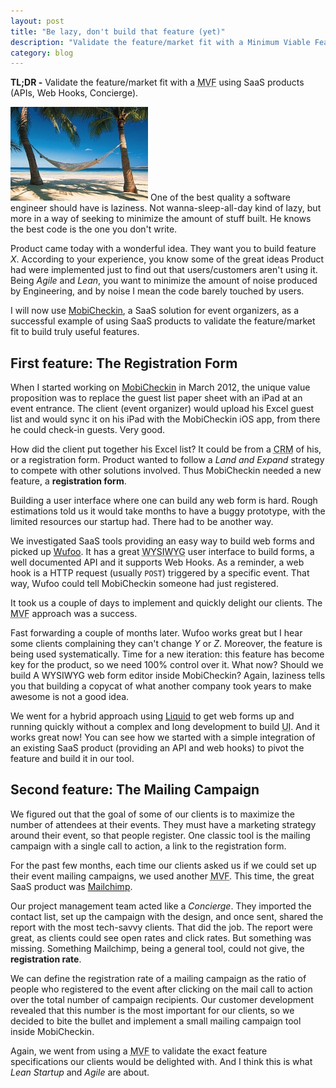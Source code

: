 ```yaml
---
layout: post
title: "Be lazy, don't build that feature (yet)"
description: "Validate the feature/market fit with a Minimum Viable Feature using other SaaS products."
category: blog
---
```


**TL;DR -** Validate the feature/market fit with a <abbr title="Minimum Viable Feature">MVF</abbr> using SaaS products (APIs, Web Hooks, Concierge).

<img class="inline pull-right" src="/images/posts/hammock.jpg" alt="Hammock" />
One of the best quality a software engineer should have is laziness.
Not wanna-sleep-all-day kind of lazy, but more in a way of seeking to minimize
the amount of stuff built. He knows the best code is the one you don't write.

Product came today with a wonderful idea. They want you to build feature _X_.
According to your experience, you know some of the great ideas Product had were implemented
just to find out that users/customers aren't using it. Being _Agile_ and _Lean_, you want to
minimize the amount of noise produced by Engineering, and by noise
I mean the code barely touched by users.

I will now use [MobiCheckin](http://www.mobicheckin.com/en),
a SaaS solution for event organizers, as a successful example of using SaaS
products to validate the feature/market fit to build truly useful features.

## First feature: The Registration Form

When I started working on [MobiCheckin](http://www.mobicheckin.com/en) in March 2012,
the unique value proposition was to replace the guest list paper sheet
with an iPad at an event entrance.
The client (event organizer) would upload his Excel guest list and would sync it on his iPad
with the MobiCheckin iOS app, from there he could check-in guests. Very good.

How did the client put together his Excel list? It could be from a
<abbr title="Customer Relationship Management">CRM</abbr> of his,
or a registration form. Product wanted to follow a _Land and Expand_ strategy
to compete with other solutions involved. Thus MobiCheckin needed
a new feature, a **registration form**.

Building a user interface where one can build any web form is hard. Rough estimations told us
it would take months to have a buggy prototype, with the limited resources our startup had.
There had to be another way.

We investigated SaaS tools providing an easy way to build web forms and picked up
[Wufoo](http://www.wufoo.com). It has a great
<abbr title="What You See Is What You Get">WYSIWYG</abbr>
user interface to build forms, a well documented API and it supports Web Hooks.
As a reminder, a web hook is a HTTP request (usually `POST`) triggered by a specific event.
That way, Wufoo could tell MobiCheckin someone had just registered.

It took us a couple of days to implement and quickly delight our clients.
The <abbr title="Minimum Viable Feature">MVF</abbr> approach was a success.

Fast forwarding a couple of months later. Wufoo works great but I hear some clients
complaining they can't change _Y_ or _Z_. Moreover, the feature is being used systematically.
Time for a new iteration: this feature has become key for the product,
so we need 100% control over it. What now? Should we build A WYSIWYG web form
editor inside MobiCheckin? Again, laziness tells you that building a copycat of
what another company took years to make awesome is not a good idea.

We went for a hybrid approach using [Liquid](http://liquidmarkup.org) to get
web forms up and running quickly without a complex and long development to build <abbr title="User Interface">UI</abbr>.
And it works great now! You can see how we started with a simple integration of an
existing SaaS product (providing an API and web hooks) to pivot the feature and
build it in our tool.

## Second feature: The Mailing Campaign

We figured out that the goal of some of our clients is to maximize the number
of attendees at their events. They must have a marketing strategy around their
event, so that people register. One classic tool is the mailing campaign with
a single call to action, a link to the registration form.


For the past few months, each time our clients asked us if we could set up their
event mailing campaigns, we used another <abbr title="Minimum Viable Feature">MVF</abbr>.
This time, the great SaaS product was [Mailchimp](http://www.mailchimp.com).

Our project management team acted like a _Concierge_.
They imported the contact list, set up the campaign with the design, and once sent,
shared the report with the most tech-savvy clients. That did the job. The report
were great, as clients could see open rates and click rates. But something was
missing. Something Mailchimp, being a general tool, could not give, the
**registration rate**.

We can define the registration rate of a mailing campaign as the ratio of people
who registered to the event after clicking on the mail call to action over the
total number of campaign recipients. Our customer development revealed that this number is the most important for
our clients, so we decided to bite the bullet and implement a small mailing
campaign tool inside MobiCheckin.

Again, we went from using a <abbr title="Minimum Viable Feature">MVF</abbr> to
validate the exact feature specifications our clients would be delighted with. And I
think this is what _Lean Startup_ and _Agile_ are about.
